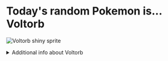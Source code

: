 # Today's random Pokemon is... Voltorb

![Voltorb shiny sprite](https://raw.githubusercontent.com/PokeAPI/sprites/master/sprites/pokemon/shiny/100.png)

<details>
<summary>Additional info about Voltorb</summary>

| srpite type | image |
|------|------|
| back_default | ![Voltorb back_default sprite](https://raw.githubusercontent.com/PokeAPI/sprites/master/sprites/pokemon/back/100.png) |
| back_shiny | ![Voltorb back_shiny sprite](https://raw.githubusercontent.com/PokeAPI/sprites/master/sprites/pokemon/back/shiny/100.png) |
| front_default | ![Voltorb front_default sprite](https://raw.githubusercontent.com/PokeAPI/sprites/master/sprites/pokemon/100.png) | </details>
